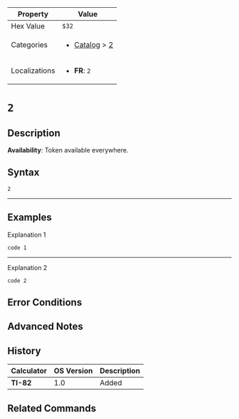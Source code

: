 | Property      | Value |
|---------------|-------|
| Hex Value     | `$32`|
| Categories    | <ul><li>[Catalog](../categories/Catalog.md) > [2](../categories/Catalog.md#2)</li></ul> |
| Localizations | <ul><li><b>FR</b>: `2`</li></ul> |

# `2`

## Description



<b>Availability</b>: Token available everywhere.

## Syntax
`2`

<hr>

## Examples

Explanation 1
```ti-basic
code 1
```
---
Explanation 2
```ti-basic
code 2
```

## Error Conditions


## Advanced Notes


## History
| Calculator | OS Version | Description |
|------------|------------|-------------|
| <b>TI-82</b> | 1.0 | Added

## Related Commands

    